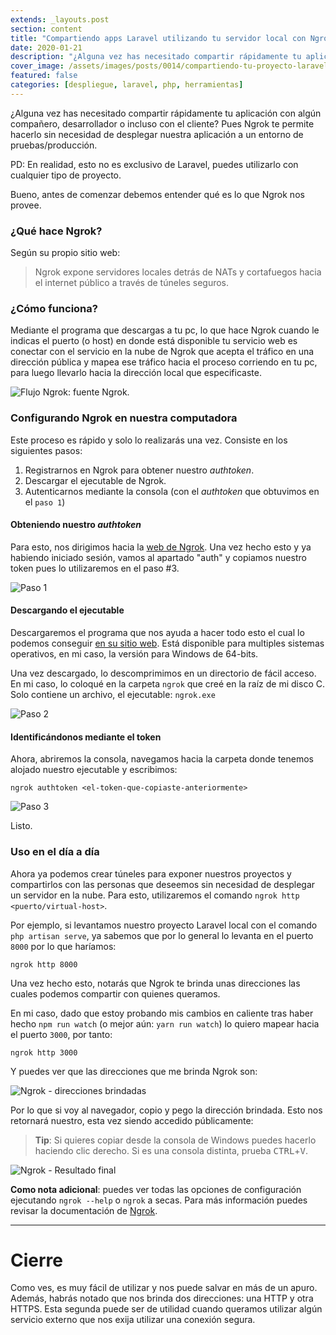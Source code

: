 ```yaml
---
extends: _layouts.post
section: content
title: "Compartiendo apps Laravel utilizando tu servidor local con Ngrok"
date: 2020-01-21
description: "¿Alguna vez has necesitado compartir rápidamente tu aplicación con algún compañero, desarrollador o incluso con el cliente? Pues Ngrok te permite hacerlo sin necesidad de desplegar nuestra aplicación a un entorno de pruebas/producción."  
cover_image: /assets/images/posts/0014/compartiendo-tu-proyecto-laravel-utilizando-tu-servidor-local-con-ngrok.png
featured: false
categories: [despliegue, laravel, php, herramientas]
---
```


¿Alguna vez has necesitado compartir rápidamente tu aplicación con algún compañero, desarrollador o incluso con el cliente?
Pues Ngrok te permite hacerlo sin necesidad de desplegar nuestra aplicación a un entorno de pruebas/producción.

PD: En realidad, esto no es exclusivo de Laravel, puedes utilizarlo con cualquier tipo de proyecto.

Bueno, antes de comenzar debemos entender qué es lo que Ngrok nos provee.

### ¿Qué hace Ngrok?

Según su propio sitio web:

> Ngrok expone servidores locales detrás de NATs y cortafuegos hacia el internet público a través de túneles seguros.

### ¿Cómo funciona?

Mediante el programa que descargas a tu pc, lo que hace Ngrok cuando le indicas el puerto (o host) en donde está
disponible tu servicio web es conectar con el servicio en la nube de Ngrok que acepta el tráfico en una dirección
pública y mapea ese tráfico hacia el proceso corriendo en tu pc, para luego llevarlo hacia la dirección local
que especificaste. 

<img src="/assets/images/posts/0014/ngrok-flow.png" alt="Flujo Ngrok: fuente Ngrok." />

### Configurando Ngrok en nuestra computadora

Este proceso es rápido y solo lo realizarás una vez. Consiste en los siguientes pasos:

1. Registrarnos en Ngrok para obtener nuestro _authtoken_.
2. Descargar el ejecutable de Ngrok.
3. Autenticarnos mediante la consola (con el _authtoken_ que obtuvimos en el `paso 1`)

#### Obteniendo nuestro _authtoken_

Para esto, nos dirigimos hacia la [web de Ngrok](https://dashboard.ngrok.com/signup). Una vez hecho esto y ya habiendo
iniciado sesión, vamos al apartado "auth" y copiamos nuestro token pues lo utilizaremos en el paso #3.

<img src="/assets/images/posts/0014/compartiendo-tu-proyecto-laravel-utilizando-tu-servidor-local-con-ngrok-ss1.png" alt="Paso 1" />

#### Descargando el ejecutable

Descargaremos el programa que nos ayuda a hacer todo esto el cual lo podemos conseguir 
[en su sitio web](https://ngrok.com/download). Está disponible para multiples sistemas operativos, en mi caso, 
la versión para Windows de 64-bits.

Una vez descargado, lo descomprimimos en un directorio de fácil acceso. En mi caso, lo coloqué en la carpeta `ngrok`
que creé en la raíz de mi disco C. Solo contiene un archivo, el ejecutable: `ngrok.exe`

<img src="/assets/images/posts/0014/compartiendo-tu-proyecto-laravel-utilizando-tu-servidor-local-con-ngrok-ss2.png" alt="Paso 2" />

#### Identificándonos mediante el token

Ahora, abriremos la consola, navegamos hacia la carpeta donde tenemos alojado nuestro ejecutable y escribimos:

    ngrok authtoken <el-token-que-copiaste-anteriormente>

<img src="/assets/images/posts/0014/compartiendo-tu-proyecto-laravel-utilizando-tu-servidor-local-con-ngrok-ss3.png" alt="Paso 3" />

Listo.

### Uso en el día a día

Ahora ya podemos crear túneles para exponer nuestros proyectos y compartirlos con las personas que deseemos sin necesidad
de desplegar un servidor en la nube. Para esto, utilizaremos el comando `ngrok http <puerto/virtual-host>`.

Por ejemplo, si levantamos nuestro proyecto Laravel local con el comando `php artisan serve`, ya sabemos que por lo general
lo levanta en el puerto `8000` por lo que haríamos:

    ngrok http 8000

Una vez hecho esto, notarás que Ngrok te brinda unas direcciones las cuales podemos compartir con quienes queramos.

En mi caso, dado que estoy probando mis cambios en caliente tras haber hecho `npm run watch` (o mejor aún: `yarn run watch`)
lo quiero mapear hacia el puerto `3000`, por tanto:

    ngrok http 3000

Y puedes ver que las direcciones que me brinda Ngrok son:

<img src="/assets/images/posts/0014/compartiendo-tu-proyecto-laravel-utilizando-tu-servidor-local-con-ngrok-ss4.png" alt="Ngrok - direcciones brindadas" />

Por lo que si voy al navegador, copio y pego la dirección brindada. Esto nos retornará nuestro, esta vez siendo
accedido públicamente:

> **Tip**: Si quieres copiar desde la consola de Windows puedes hacerlo haciendo clic derecho. Si es una consola distinta,
> prueba <kbd>CTRL</kbd>+<kbd>V</kbd>.

<img src="/assets/images/posts/0014/compartiendo-tu-proyecto-laravel-utilizando-tu-servidor-local-con-ngrok-ss5.png" alt="Ngrok - Resultado final" />

**Como nota adicional**: puedes ver todas las opciones de configuración ejecutando `ngrok --help` o `ngrok` a secas.
Para más información puedes revisar la documentación de [Ngrok](https://ngrok.com/docs).

------

# Cierre

Como ves, es muy fácil de utilizar y nos puede salvar en más de un apuro. Además, habrás notado que nos brinda dos 
direcciones: una HTTP y otra HTTPS. Esta segunda puede ser de utilidad cuando queramos utilizar algún servicio externo 
que nos exija utilizar una conexión segura. 
